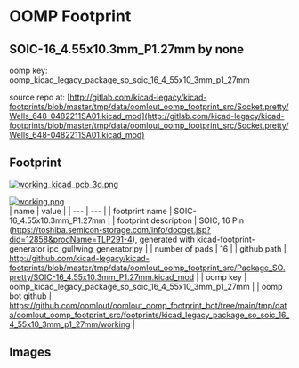 # OOMP Footprint  
## SOIC-16_4.55x10.3mm_P1.27mm  by none  
  
oomp key: oomp_kicad_legacy_package_so_soic_16_4_55x10_3mm_p1_27mm  
  
source repo at: [http://gitlab.com/kicad-legacy/kicad-footprints/blob/master/tmp/data/oomlout_oomp_footprint_src/Socket.pretty/Wells_648-0482211SA01.kicad_mod](http://gitlab.com/kicad-legacy/kicad-footprints/blob/master/tmp/data/oomlout_oomp_footprint_src/Socket.pretty/Wells_648-0482211SA01.kicad_mod)  
## Footprint  
  
[![working_kicad_pcb_3d.png](working_kicad_pcb_3d_600.png)](working_kicad_pcb_3d.png)  
  
[![working.png](working_600.png)](working.png)  
| name | value | 
| --- | --- | 
| footprint name | SOIC-16_4.55x10.3mm_P1.27mm | 
| footprint description | SOIC, 16 Pin (https://toshiba.semicon-storage.com/info/docget.jsp?did=12858&prodName=TLP291-4), generated with kicad-footprint-generator ipc_gullwing_generator.py | 
| number of pads | 16 | 
| github path | http://github.com/kicad-legacy/kicad-footprints/blob/master/tmp/data/oomlout_oomp_footprint_src/Package_SO.pretty/SOIC-16_4.55x10.3mm_P1.27mm.kicad_mod | 
| oomp key | oomp_kicad_legacy_package_so_soic_16_4_55x10_3mm_p1_27mm | 
| oomp bot github | https://github.com/oomlout/oomlout_oomp_footprint_bot/tree/main/tmp/data/oomlout_oomp_footprint_src/footprints/kicad_legacy_package_so_soic_16_4_55x10_3mm_p1_27mm/working | 
## Images  
